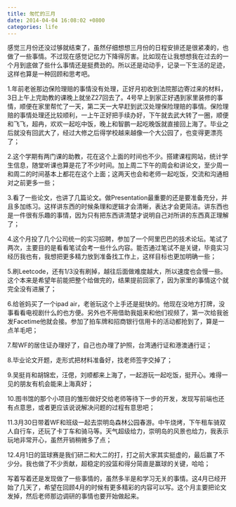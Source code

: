 ```yaml
---
title: 匆忙的三月
date: 2014-04-04 16:08:02 +0800
categories: life
---
```


感觉三月份还没过够就结束了，虽然仔细想想三月份的日程安排还是很紧凑的，也做了一些事情。不过现在感觉记忆力下降得厉害。比如现在让我想想我在过去的一个月到底做了些什么事情还是挺费劲的。所以还是动动手，记录一下生活的足迹，这样也算是一种回顾和思考吧。

1.年前老爸那边保险理赔的事情没有处理，正好月初收到法院那边寄过来的材料，3日上午上完助教的课晚上就坐Z27回去了。4号早上到家正好遇到家里装修的事情，顺便在家里帮忙了一天，第二天一大早赶到武汉处理保险理赔的事情。保险理赔的事情处理还比较顺利，一上午正好把手续办好，下午就去武大转了一圈，顺便和飞飞，超冉，欢欢一起吃中饭，晚上和智鹏一起吃晚饭就直接回上海了。毕业之后就没有回武大了，经过大修之后得学校越来越像一个大公园了，也变得更漂亮了；

2.这个学期有两门课的助教，花在这个上面的时间也不少。搭建课程网站，统计学生信息，随堂听课也算是花了不少时间。加上周二下午的周会和讲论文，至少周一和周二的时间基本上都花在这个上面；这两天也会和老师一起吃饭，交流和沟通相对之前更多一些；

3.看了一些论文，也讲了几篇论文。做Presentation最重要的还是要准备充分，并且多加练习。这样讲东西的时候条理和逻辑才会清晰，表达才会更简洁。讲东西也是一件很有乐趣的事情，因为只有把东西讲清楚才说明自己对所讲的东西真正理解了；

4.这个月投了几个公司统一的实习招聘，参加了一个阿里巴巴的技术论坛。笔试了两次，主要目的是看看笔试会考一些什么内容。能否通过笔试不是关键，毕竟实习经历我也有，我想把更多精力放到准备找工作上，这样目标也更加明确一些；

5.刷Leetcode，还有1/3没有刷掉，越往后面做难度越大，所以速度也会慢一些。这个本来是希望年前能把整个给做完的，结果提前回家了，因为家里的事情这个就完全没有进展了；

6.给爸妈买了一个ipad air，老爸玩这个上手还是挺快的。他现在没地方打牌，没事看看电视剧什么的也方便。另外也不用借助我姐来和他们视频了，第一次给我爸发Facetime他就会接。参加了拍车牌和招商银行信用卡的活动都抢到了，算是一点羊毛吧；

7.帮WF的居住证办理好了，自己也办理了护照，台湾通行证和港澳通行证；

8.毕业论文开题，走形式把材料准备好，找老师签字交掉了；

9.吴挺肖和胡锦宏，汪偲，刘顺都来上海了，一起游玩一起吃饭，挺开心。难得一见的朋友有机会能来上海真好；

10.图书馆的那个小项目的雏形做好交给老师等待下一步的开发，发现写前端也还有点意思，或者更应该说说解决问题的过程有意思吧；

11.3月30日带着WF和班级一起去崇明岛森林公园春游。中午烧烤，下午租车骑双人自行车，还玩了卡丁车和骑马等。天气超级给力，崇明岛的风景也给力，我表示玩地非常开心，虽然开销稍微多了点；

12.4月1日的篮球赛是我们研二和大二的打，打之前大家其实挺虚的，最后赢了不少分。我也做了不少贡献，超稳定的投篮和得分简直是赢球的关键，哈哈；

写着写着还是发现做了一些事情的，虽然多半是和学习无关的事情。这4月已经开始了几天了，希望在回顾4月的时候有更多精彩的内容可以写。这个月主要把论文发掉，然后老师那边调研的事情也要开始做起来。

